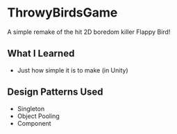 # ThrowyBirdsGame

A simple remake of the hit 2D boredom killer Flappy Bird!

## What I Learned

* Just how simple it is to make (in Unity)

## Design Patterns Used
* Singleton
* Object Pooling
* Component
